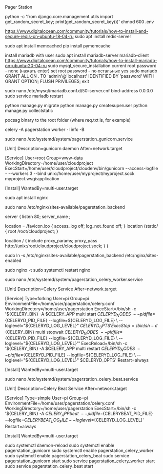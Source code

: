 
Pager Station

python -c 'from django.core.management.utils import get_random_secret_key; print(get_random_secret_key())'
chmod 600 .env

https://www.digitalocean.com/community/tutorials/how-to-install-and-secure-redis-on-ubuntu-18-04-ru
sudo apt install redis-server

sudo apt install memcached
pip install pymemcache

install mariadb with user
sudo apt install mariadb-server mariadb-client
https://www.digitalocean.com/community/tutorials/how-to-install-mariadb-on-ubuntu-20-04-ru 
sudo mysql_secure_installation
current root password - none (нажать enter)
set root password - no
остальные yes
sudo mariadb
GRANT ALL ON *.* TO 'admin'@'localhost' IDENTIFIED BY 'password' WITH GRANT OPTION;
FLUSH PRIVILEGES;
exit

sudo nano /etc/mysql/mariadb.conf.d/50-server.cnf
bind-address 0.0.0.0
sudo service mariadb restart

python manage.py migrate
python manage.py createsuperuser
python manage.py collectstatic

pocsag binary to the root folder (where req.txt is, for example)

celery -A pagerstation worker -l info -B

sudo nano /etc/systemd/system/pagerstation_gunicorn.service

[Unit]
Description=gunicorn daemon
After=network.target

[Service]
User=root
Group=www-data
WorkingDirectory=/home/user/cloudproject
ExecStart=/home/user/cloudproject/cloudenv/bin/gunicorn --access-logfile - --workers 3 --bind unix:/home/user/myproject/myproject.sock myproject.wsgi:application

[Install]
WantedBy=multi-user.target



sudo apt install nginx

sudo nano /etc/nginx/sites-available/pagerstation_backend

server {
listen 80;
server_name ;

location = /favicon.ico { access_log off; log_not_found off; }
location /static/ {
root /root/cloudproject;
}

location / {
include proxy_params;
proxy_pass http://unix:/root/cloudproject/cloudproject.sock;
}
}

sudo ln -s /etc/nginx/sites-available/pagerstation_backend /etc/nginx/sites-enabled

sudo nginx -t
sudo systemctl restart nginx



sudo nano /etc/systemd/system/pagerstation_celery_worker.service

[Unit]
Description=Celery Service
After=network.target

[Service]
Type=forking
User=pi
Group=pi
EnvironmentFile=/home/user/pagerstation/celery.conf
WorkingDirectory=/home/user/pagerstation
ExecStart=/bin/sh -c '${CELERY_BIN} -A $CELERY_APP multi start $CELERYD_NODES \
    --pidfile=${CELERYD_PID_FILE} --logfile=${CELERYD_LOG_FILE} \
    --loglevel="${CELERYD_LOG_LEVEL}" $CELERYD_OPTS'
ExecStop=/bin/sh -c '${CELERY_BIN} multi stopwait $CELERYD_NODES \
    --pidfile=${CELERYD_PID_FILE} --logfile=${CELERYD_LOG_FILE} \
    --loglevel="${CELERYD_LOG_LEVEL}"'
ExecReload=/bin/sh -c '${CELERY_BIN} -A $CELERY_APP multi restart $CELERYD_NODES \
    --pidfile=${CELERYD_PID_FILE} --logfile=${CELERYD_LOG_FILE} \
    --loglevel="${CELERYD_LOG_LEVEL}" $CELERYD_OPTS'
Restart=always

[Install]
WantedBy=multi-user.target

sudo nano /etc/systemd/system/pagerstation_celery_beat.service

[Unit]
Description=Celery Beat Service
After=network.target

[Service]
Type=simple
User=pi
Group=pi
EnvironmentFile=/home/user/pagerstation/celery.conf
WorkingDirectory=/home/user/pagerstation
ExecStart=/bin/sh -c '${CELERY_BIN} -A ${CELERY_APP} beat  \
    --pidfile=${CELERYBEAT_PID_FILE} \
    --logfile=${CELERYBEAT_LOG_FILE} --loglevel=${CELERYD_LOG_LEVEL}'
Restart=always

[Install]
WantedBy=multi-user.target

sudo systemctl daemon-reload
sudo systemctl enable pagerstation_gunicorn
sudo systemctl enable pagerstation_celery_worker
sudo systemctl enable pagerstation_celery_beat
sudo service pagerstation_gunicorn start
sudo service pagerstation_celery_worker start
sudo service pagerstation_celery_beat start

